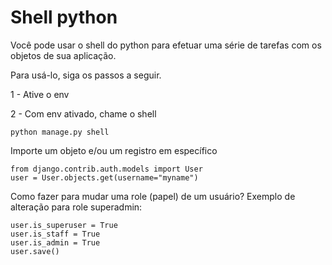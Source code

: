 # Shell python

Você pode usar o shell do python para efetuar uma série de tarefas com os objetos de sua aplicação. 

Para usá-lo, siga os passos a seguir.

1 - Ative o env

2 - Com env ativado, chame o shell
```
python manage.py shell
```
Importe um objeto e/ou um registro em específico

```
from django.contrib.auth.models import User
user = User.objects.get(username="myname")
```
Como fazer para mudar uma role (papel) de um usuário? Exemplo de alteração para role superadmin: 

```
user.is_superuser = True
user.is_staff = True
user.is_admin = True
user.save()

```


